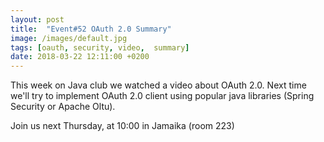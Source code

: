 ```yaml
---
layout: post
title:  "Event#52 OAuth 2.0 Summary"
image: /images/default.jpg
tags: [oauth, security, video,  summary]
date: 2018-03-22 12:11:00 +0200
---
```


This week on Java club
we watched a video about OAuth 2.0. Next time we'll try to implement OAuth 2.0 client using popular java libraries (Spring Security or Apache Oltu). []()

Join us next Thursday, at 10:00 in Jamaika (room 223)

